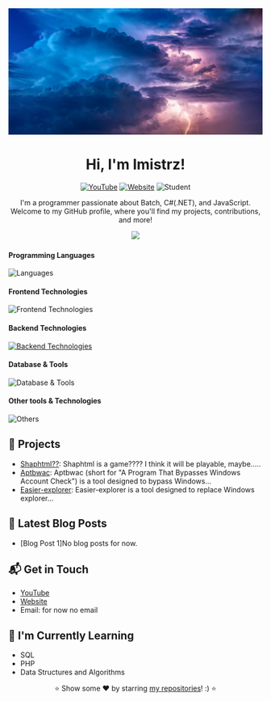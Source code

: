 <div align="center">
  <img src="https://github.com/Imistrz21/Imistrz21/blob/main/thunderstorm-3625405_1280.jpg" alt="Background Image" width="100%" height="250px">
</div>

<h1 align="center">Hi, I'm Imistrz!</h1>
<p align="center">
  <a href="https://www.youtube.com/imistrz"><img src="https://img.shields.io/badge/YouTube-imistrz-red?style=flat-square&logo=youtube" alt="YouTube"></a>
  <a href="https://formater.space"><img src="https://img.shields.io/badge/Website-formater.space-blue?style=flat-square&logo=google-chrome" alt="Website"></a>
  <img src="https://img.shields.io/badge/Student-Poland-green?style=flat-square&logo=student" alt="Student">
</p>

<p align="center">
  I'm a programmer passionate about Batch, C#(.NET), and JavaScript. Welcome to my GitHub profile, where you'll find my projects, contributions, and more!
</p>


<p align="center">
  <img src="https://via.placeholder.com/900x3/00FF00/000000?text=+">
</p>

#### Programming Languages
![Languages](https://skillicons.dev/icons?i=c,cs,js,python,java)

#### Frontend Technologies
![Frontend Technologies](https://skillicons.dev/icons?i=html,css)

#### Backend Technologies
[![Backend Technologies](https://skillicons.dev/icons?i=azure,docker)](https://skillicons.dev)

#### Database & Tools
![Database & Tools](https://skillicons.dev/icons?i=mysql)

#### Other tools & Technologies
![Others](https://skillicons.dev/icons?i=git,github,markdown,vscode,githubactions,gitlab)

## 🚀 Projects
- [Shaphtml??](https://github.com/Imistrz21/Shaphtml): Shaphtml is a game???? I think it will be playable, maybe.....
- [Aptbwac](https://github.com/Imistrz21/Aptbwac): Aptbwac (short for "A Program That Bypasses Windows Account Check") is a tool designed to bypass Windows...
- [Easier-explorer](https://github.com/Imistrz21/Easier-explorer): Easier-explorer is a tool designed to replace Windows explorer...

## 📝 Latest Blog Posts
- [Blog Post 1]No blog posts for now.

## 📬 Get in Touch
- [YouTube](http://www.youtube.com/@imistrz)
- [Website](https://formater.space)
- Email: for now no email

## 🌱 I'm Currently Learning
- SQL
- PHP
- Data Structures and Algorithms

<p align="center">⭐️ Show some ❤️ by starring <a href="https://github.com/Imistrz21">my repositories</a>! :) ⭐️</p>
